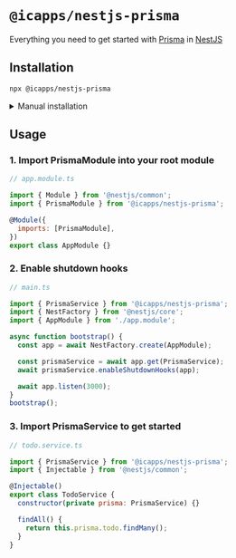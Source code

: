 # `@icapps/nestjs-prisma`

Everything you need to get started with [Prisma](https://www.prisma.io) in [NestJS](https://nestjs.com)

## Installation

```bash
npx @icapps/nestjs-prisma
```

<details>
<summary>Manual installation</summary>
  
### 1. Install `@icapps/nestjs-prisma` and Prisma Client

```bash
npm install @icapps/nestjs-prisma @prisma/client
```

### 2. Install Prisma CLI

```bash
npm install prisma --save-dev
```

### 3. Initialize Prisma

```bash
npx prisma init
```

</details>

## Usage

### 1. Import PrismaModule into your root module

```js
// app.module.ts

import { Module } from '@nestjs/common';
import { PrismaModule } from '@icapps/nestjs-prisma';

@Module({
  imports: [PrismaModule],
})
export class AppModule {}
```

### 2. Enable shutdown hooks

```js
// main.ts

import { PrismaService } from '@icapps/nestjs-prisma';
import { NestFactory } from '@nestjs/core';
import { AppModule } from './app.module';

async function bootstrap() {
  const app = await NestFactory.create(AppModule);

  const prismaService = await app.get(PrismaService);
  await prismaService.enableShutdownHooks(app);

  await app.listen(3000);
}
bootstrap();
```

### 3. Import PrismaService to get started

```js
// todo.service.ts

import { PrismaService } from '@icapps/nestjs-prisma';
import { Injectable } from '@nestjs/common';

@Injectable()
export class TodoService {
  constructor(private prisma: PrismaService) {}

  findAll() {
    return this.prisma.todo.findMany();
  }
}
```
